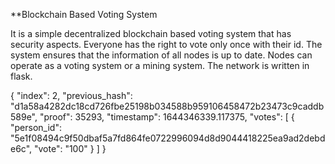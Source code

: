 **Blockchain Based Voting System

It is a simple decentralized blockchain based voting system that has security aspects. Everyone has the right to vote only once with their id. 
The system ensures that the information of all nodes is up to date. Nodes can operate as a voting system or a mining system. The network is written in flask.


{
    "index": 2,
    "previous_hash": "d1a58a4282dc18cd726fbe25198b034588b959106458472b23473c9caddb589e",
    "proof": 35293,
    "timestamp": 1644346339.117375,
    "votes": [
        {
            "person_id": "5e1f08494c9f50dbaf5a7fd864fe0722996094d8d9044418225ea9ad2debde6c",
            "vote": "100"
        }
    ]
}
